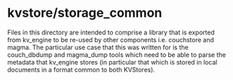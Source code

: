 # kvstore/storage_common

Files in this directory are intended to comprise a library that is exported from
kv_engine to be re-used by other components i.e. couchstore and magma. The
particular use case that this was written for is the couch_dbdump and magma_dump
tools which need to be able to parse the metadata that kv_engine stores (in
particular that which is stored in local documents in a format common to both
KVStores).